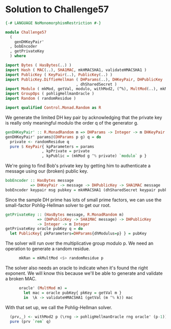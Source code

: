 # Solution to Challenge57

```haskell
{-# LANGUAGE NoMonomorphismRestriction #-}

module Challenge57
  (
    genDHKeyPair'
  , bobEncoder
  , getPrivateKey
  ) where

import Bytes ( HasBytes(..) )
import Hash ( MAC(..), SHA1MAC, mkHMACSHA1, validateHMACSHA1 )
import PublicKey ( KeyPair(..), PublicKey(..) )
import PublicKey.DiffieHellman ( DHParams(..), DHKeyPair, DHPublicKey
                               , dhSharedSecret )
import Modulo ( mkMod, getVal, modulo, withMod2, (^%), MultMod(..), mkMultMod )
import GroupOps ( pohligHellmanOracle )
import Random ( randomResidue )

import qualified Control.Monad.Random as R
```

We generate the limited DH key pair by acknowledging that the private key
is really only meaningful modulo the order q of the generator g.

```haskell
genDHKeyPair' :: R.MonadRandom m => DHParams -> Integer -> m DHKeyPair
genDHKeyPair' params@(DHParams p g) q = do
  private <- randomResidue q
  pure $ KeyPair{ kpParameters = params
                , kpPrivate = private
                , kpPublic = (mkMod g ^% private) `modulo` p }
```

We're going to find Bob's private key by getting him to authenticate a message
using our (broken) public key.

```haskell
bobEncoder :: HasBytes message
           => DHKeyPair -> message -> DHPublicKey -> SHA1MAC message
bobEncoder keypair msg pubkey = mkHMACSHA1 (dhSharedSecret keypair pubkey) msg
```

Since the sample DH prime has lots of small prime factors,
we can use the small-factor Pohlig-Hellman solver to get our root.

```haskell
getPrivateKey :: (HasBytes message, R.MonadRandom m)
              => (DHPublicKey -> SHA1MAC message) -> DHPublicKey
              -> Integer -> m Integer
getPrivateKey oracle pubKey q = do
  let PublicKey{ pkParameters=DHParams{dhModulus=p} } = pubKey
```

The solver will run over the multiplicative group modulo p.
We need an operation to generate a random residue.

```haskell
      mkRan = mkMultMod <$> randomResidue p
```

The solver also needs an oracle to indicate when it's found the right exponent.
We will know this because we'll be able to generate and validate a broken MAC.

```haskell
      oracle' (MultMod m) =
        let mac = oracle pubKey{ pkKey = getVal m }
        in  \k -> validateHMACSHA1 (getVal (m ^% k)) mac
```

With that set up, we call the Pohlig-Hellman solver.

```haskell
  (prv,_) <- withMod2 p (\rng -> pohligHellmanOracle rng oracle' (p-1)) mkRan
  pure (prv `rem` q)
```
